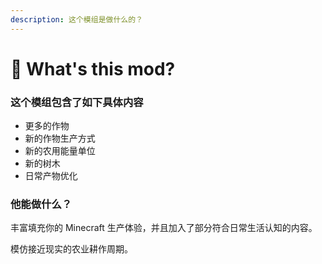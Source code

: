 ```yaml
---
description: 这个模组是做什么的？
---
```


# 🧐 What's this mod?

### 这个模组包含了如下具体内容

* 更多的作物
* 新的作物生产方式
* 新的农用能量单位
* 新的树木
* 日常产物优化

### 他能做什么？

丰富填充你的 Minecraft 生产体验，并且加入了部分符合日常生活认知的内容。

模仿接近现实的农业耕作周期。
